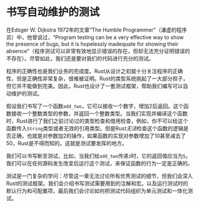 # 书写自动维护的测试

在Edsger W. Dijkstra 1972年的文章“The Humble Programmer”（谦虚的程序员）中，他曾说过，“Program testing can be a very effective way to show the presence of bugs, but it is hopelessly inadequate for showing their absence”（程序测试可以非常有效地显示错误的存在，但却无法充分证明错误的不存在）。尽管如此，我们还是要对我们的代码进行充分的测试。

程序的正确性也是我们业务的完成度。Rust从设计之初就十分关注程序的正确性，但是正确性非常复杂，很难被证明。Rust的类型系统挑起了一大部分担子，但它并不能做到完美。因此，Rust也设计了一套测试框架，帮助我们编写可以自动维护的测试。

假设我们书写了一个函数`add_two`，它可以接收一个数字，增加2后返回。这个函数接收一个整数类型的参数，并返回一个整数类型。当我们实现并编译这个函数时，Rust进行了我们之前讨论过的类型检查和借用检查，例如，你不可以给这个函数传入`String`类型或者无效的引用类型。但是Rust*无法*检查这个函数的逻辑是否正确，也就是对参数加2的操作，如果函数的实现对参数增加了10甚至减去了50，Rust是不得而知的。这就是测试要发挥的地方。

我们可以书写断言测试，比如，当我们给`add_two`传递`3`时，它的返回值应当为`5`。我们可以在任何源码发生改变后运行这个测试，来保证函数的行为一定是正确的。

测试是一门复杂的学问：尽管这一章无法讨论所有优秀测试的细节，但我们会深入Rust的测试框架。我们会介绍书写测试需要用到的注解和宏。以及运行测试时的默认行为和可配置项，最后我们会讨论如何把测试代码组织为单元测试和一体化测试。
